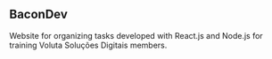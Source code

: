 ## BaconDev

Website for organizing tasks developed with React.js and Node.js for training Voluta Soluções Digitais members.
